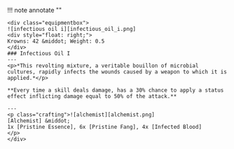 !!! note annotate ""

    <div class="equipmentbox">
    ![infectious oil i][infectious_oil_i.png]
    <div style="float: right;">
    Krowns: 42 &middot; Weight: 0.5
    </div>
    ### Infectious Oil I
    ---
    <p>*This revolting mixture, a veritable bouillon of microbial cultures, rapidly infects the wounds caused by a weapon to which it is applied.*</p>

    **Every time a skill deals damage, has a 30% chance to apply a status effect inflicting damage equal to 50% of the attack.**

    ---
    <p class="crafting">![alchemist][alchemist.png] 
    [Alchemist] &middot; 
    1x [Pristine Essence], 6x [Pristine Fang], 4x [Infected Blood]
    </p>
    </div>